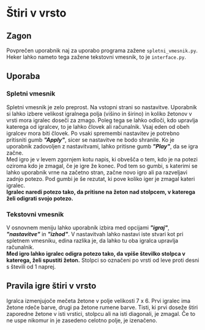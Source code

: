 # Štiri v vrsto

## Zagon
Povprečen uporabnik naj za uporabo programa zažene `spletni_vmesnik.py`.  
Heker lahko nameto tega zažene tekstovni vmesnik, to je `interface.py`.

## Uporaba

### Spletni vmesnik
Spletni vmesnik je zelo preprost. Na vstopni strani so nastavitve. Uporabnik si lahko izbere velikost igralnega polja (višino in širino) in 
koliko žetonov v vrsti mora igralec doseči za zmago. Poleg tega se lahko odloči, kdo upravlja katerega od igralcev, to je lahko človek ali računalnik.
Vsaj eden od obeh igralcev mora biti človek. Po vsaki spremembi nastavitev je potrebno pritisniti gumb ***"Apply"***, sicer se nastavitve ne bodo shranile.
Ko je uporabnik zadovoljen z nastavitvami, lahko pritisne gumb ***"Play"***, da se igra začne.  
Med igro je v levem zgornjem kotu napis, ki obvešča o tem, kdo je na potezi oziroma kdo je zmagal, če je igre že konec.
Pod tem so gumbi, s katerimi se lahko uporabnik vrne na začetno stran, začne novo igro ali pa razveljavi zadnjo potezo.
Pod gumbi je še rezutat, ki pove koliko iger je zmagal kateri igralec.  
**Igralec naredi potezo tako, da pritisne na žeton nad stolpcem, v katerega želi odigrati svojo potezo.**

### Tekstovni vmesnik
V osnovnem meniju lahko uporabnik izbira med opcijami ***"igraj"***, ***"nastavitve"*** in ***"izhod"***. 
V nastavitvah lahko nastavi iste stvari kot pri spletnem vmesniku, edina razlika je, da lahko tu oba igralca upravlja računalnik.  
**Med igro lahko igralec odigra potezo tako, da vpiše številko stolpca v katerega, želi spustiti žeton.** 
Stolpci so označeni po vrsti od leve proti desni s števili od 1 naprej.

## Pravila igre štiri v vrsto
Igralca izmenjujoče mečeta žetone v polje velikosti 7 x 6. Prvi igralec ima žetone rdeče barve, drugi pa žetone rumene barve. 
Tisti, ki prvi doseže štiri zaporedne žetone v isti vrstici, stolpcu ali na isti diagonali, je zmagal.
Če to ne uspe nikomur in je zasedeno celotno polje, je izenačeno.